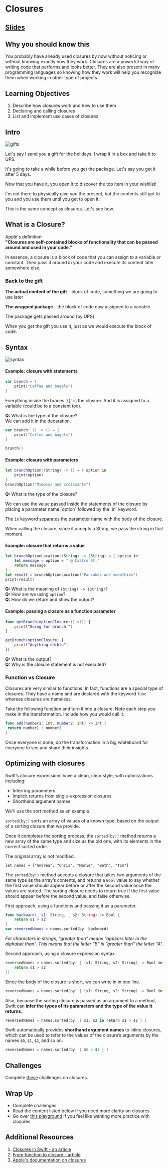 <!-- Run this slideshow via the following command: -->
<!-- reveal-md README.md -w -->

<!-- .slide: class="header" -->
# Closures

## [Slides](https://make-school-courses.github.io/MOB-1.1-Introduction-to-Swift/Slides/13-Closures/README.html ':ignore')

<!-- > -->

## Why you should know this

You probably have already used closures by now without noticing or without knowing exactly how they work. Closures are a powerful way of writing code that performs and looks better. They are also present in many programming languages so knowing how they work will help you recognize them when working in other type of projects.

<!-- > -->

## Learning Objectives

1. Describe how closures work and how to use them
1. Declaring and calling closures
1. List and implement use cases of closures

<!-- > -->

## Intro

![gifts](assets/gifts.jpg)

<aside class="notes">
Let's say I send you a gift for the holidays. I wrap it in a box and take it to UPS.

It's going to take a while before you get the package. Let's say you get it after 5 days.

Now that you have it, you open it to discover the top item in your wishlist!

I'm not there to physically give you the present, but the contents still get to you and you use them until you get to open it.

This is the same concept as closures. Let's see how.
</aside>

<!-- > -->

## What is a Closure?

Apple's definition:<br>
**"Closures are self-contained blocks of functionality that can be passed around and used in your code."**

In essence, a closure is a block of code that you can assign to a variable or constant. Then pass it around in your code and execute its content later somewhere else.

<!-- > -->

### Back to the gift

**The actual content of the gift** - block of code, something we are going to use later

**The wrapped package** - the block of code now assigned to a variable

The package gets passed around (by UPS)

When you get the gift you use it, just as we would execute the block of code.

<!-- > -->

## Syntax

![syntax](assets/closureSyntax.png)

<!-- > -->

#### Example: closure with statements

```swift
var brunch = {
    print("Coffee and bagels")
}
```

<aside class="notes">
Everything inside the braces `{}` is the closure. And it is assigned to a variable (could be to a constant too).

**Q:** What is the type of the closure? <br>
We can add it in the decaration.
</aside>

<!-- v -->

```Swift
var brunch: () -> () = {
    print("Coffee and bagels")
}

brunch()
```

<!-- > -->

#### Example: closure with parameters

```Swift
let brunchOption:(String) -> () = { option in
    print(option)
}
brunchOption("Mimosas and croissants")
```

**Q:** What is the type of the closure?

<aside class="notes">
We can use the value passed inside the statements of the closure by placing a parameter name `option` followed by the `in` keyword.

The `in` keyword separates the parameter name with the body of the closure.

When calling the closure, since it accepts a String, we pass the string in that moment.
</aside>

<!-- > -->

#### Example: closure that returns a value

```Swift
let brunchOptionLocation:(String) -> (String) = { option in
    let message = option + " @ Castro St."
    return message
}
let result = brunchOptionLocation("Pancakes and smoothies")
print(result)
```

**Q:** What is the meaning of `(String) -> (String)`?<br>
**Q:** How are we using `option`? <br>
**Q:** How do we return and show the output?

<!-- > -->

#### Example: passing a closure as a function parameter

```Swift
func getBrunch(optionClosure:()->()) {
    print("Going for brunch.")
}

getBrunch(optionClosure: {
    print("Anything edible")
})
```
**Q:** What is the output?<br>
**Q:** Why is the closure statement is not executed?<br>

<!-- > -->

### Function vs Closure

Closures are very similar to functions. In fact, functions are a special type of closures. They have a name and are declared with the keyword `func` whereas closures are nameless.

Take the following function and turn it into a closure. Note each step you make in the transformation. Include how you would call it.

```Swift
func add(number1: Int, number2: Int) -> Int {
 return number1 + number2
}
```

<aside class="notes">
Once everyone is done, do the transformation in a big whiteboard for everyone to see and share their insights.
</aside>

<!-- > -->

## Optimizing with closures

Swift’s closure expressions have a clean, clear style, with optimizations including:

- Inferring parameters
- Implicit returns from single-expression closures
- Shorthand argument names

<!-- v -->

We'll use the sort method as an example.

`sorted(by:)` sorts an array of values of a known type, based on the output of a sorting closure that we provide.

Once it completes the sorting process, the `sorted(by:)` method returns a new array of the same type and size as the old one, with its elements in the correct sorted order.

The original array is not modified.

<!-- v -->

`let names = ["Andrea", "Chris", "Marie", "Beth", "Tom"]`

The `sorted(by:)` method accepts a closure that takes two arguments of the same type as the array’s contents, and returns a `Bool` value to say whether the first value should appear before or after the second value once the values are sorted. The sorting closure needs to return true if the first value should appear before the second value, and false otherwise.

<!-- v -->

First approach, using a functions and passing it as a parameter.

```swift
func backward(_ s1: String, _ s2: String) -> Bool {
    return s1 > s2
}
var reversedNames = names.sorted(by: backward)
```

<!-- v -->

*For characters in strings, “greater than” means “appears later in the alphabet than”. This means that the letter "B" is “greater than” the letter "A".*

<!-- v -->

Second approach, using a closure expression syntax.
```swift
reversedNames = names.sorted(by: { (s1: String, s2: String) -> Bool in
    return s1 > s2
})
```

<!-- v -->

Since the body of the closure is short, we can write in in one line.
```swift
reversedNames = names.sorted(by: { (s1: String, s2: String) -> Bool in return s1 > s2 } )
```

<!-- v -->

Also, because the sorting closure is passed as an argument to a method, Swift can **infer the types of its parameters and the type of the value it returns**.

```swift
reversedNames = names.sorted(by: { s1, s2 in return s1 > s2 } )
```

<!-- v -->

Swift automatically provides **shorthand argument names** to inline closures, which can be used to refer to the values of the closure’s arguments by the names `$0`, `$1`, `$2`, and so on.
```swift
reversedNames = names.sorted(by: { $0 > $1 } )
```

<!-- > -->

## Challenges

Complete [these](https://github.com/Make-School-Courses/MOB-1.1-Introduction-to-Swift/blob/master/Lessons/13-Closures/assignments/challenges.md) challenges on closures.

<!-- > -->

## Wrap Up

- Complete challenges
- Read the content listed below if you need more clarity on closures.
- Go over [this playground](https://github.com/Make-School-Courses/MOB-1.1-Introduction-to-Swift/blob/master/Lessons/13-Closures/assignments/Closures.playground.zip) if you feel like wanting more practice with closures.

<!-- > -->

## Additional Resources

1. [Closures in Swift - an article](https://medium.com/the-andela-way/closures-in-swift-8aef8abc9474)
1. [From function to closure - article](https://medium.com/ios-os-x-development/introduction-to-closures-in-swift-3-1d46dfaf8a20)
1. [Apple's documentation on closures](https://docs.swift.org/swift-book/LanguageGuide/Closures.html)
